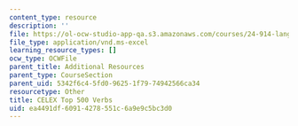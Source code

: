 ```yaml
---
content_type: resource
description: ''
file: https://ol-ocw-studio-app-qa.s3.amazonaws.com/courses/24-914-language-variation-and-change-spring-2019/ea4491df60914278551c6a9e9c5bc3d0_CELEXTop500.xls
file_type: application/vnd.ms-excel
learning_resource_types: []
ocw_type: OCWFile
parent_title: Additional Resources
parent_type: CourseSection
parent_uid: 5342f6c4-5fd0-9625-1f79-74942566ca34
resourcetype: Other
title: CELEX Top 500 Verbs
uid: ea4491df-6091-4278-551c-6a9e9c5bc3d0
---
```


